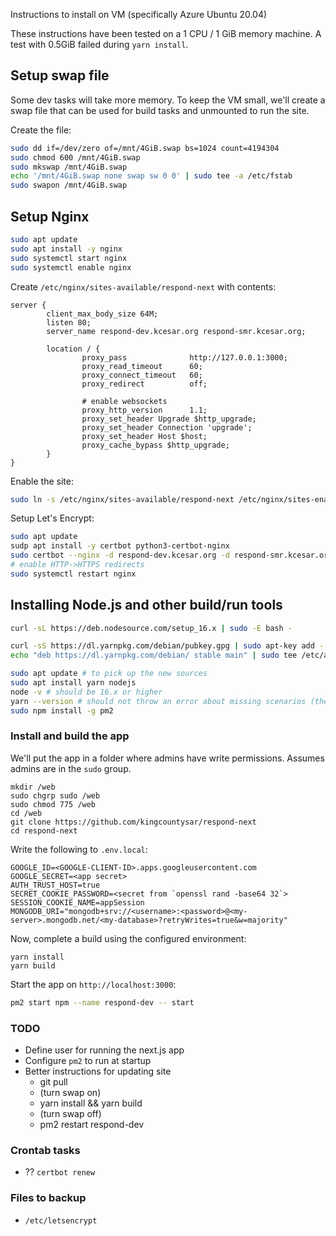 Instructions to install on VM (specifically Azure Ubuntu 20.04)

These instructions have been tested on a 1 CPU / 1 GiB memory machine. A test with 0.5GiB failed during `yarn install`.

## Setup swap file
Some dev tasks will take more memory. To keep the VM small, we'll create a swap file that can be used for build tasks and unmounted to run the site.

Create the file:
```bash
sudo dd if=/dev/zero of=/mnt/4GiB.swap bs=1024 count=4194304
sudo chmod 600 /mnt/4GiB.swap
sudo mkswap /mnt/4GiB.swap
echo '/mnt/4GiB.swap none swap sw 0 0' | sudo tee -a /etc/fstab
sudo swapon /mnt/4GiB.swap
```

## Setup Nginx
```bash
sudo apt update
sudo apt install -y nginx
sudo systemctl start nginx
sudo systemctl enable nginx
```

Create `/etc/nginx/sites-available/respond-next` with contents:
```
server {
        client_max_body_size 64M;
        listen 80;
        server_name respond-dev.kcesar.org respond-smr.kcesar.org;

        location / {
                proxy_pass              http://127.0.0.1:3000;
                proxy_read_timeout      60;
                proxy_connect_timeout   60;
                proxy_redirect          off;

                # enable websockets
                proxy_http_version      1.1;
                proxy_set_header Upgrade $http_upgrade;
                proxy_set_header Connection 'upgrade';
                proxy_set_header Host $host;
                proxy_cache_bypass $http_upgrade;
        }
}
```

Enable the site:
```bash
sudo ln -s /etc/nginx/sites-available/respond-next /etc/nginx/sites-enabled/
```

Setup Let's Encrypt:
```bash
sudo apt update
sudp apt install -y certbot python3-certbot-nginx
sudo certbot --nginx -d respond-dev.kcesar.org -d respond-smr.kcesar.org -d respond-4x4.kcesar.org
# enable HTTP->HTTPS redirects
sudo systemctl restart nginx
```

## Installing Node.js and other build/run tools
```bash
curl -sL https://deb.nodesource.com/setup_16.x | sudo -E bash -

curl -sS https://dl.yarnpkg.com/debian/pubkey.gpg | sudo apt-key add -
echo "deb https://dl.yarnpkg.com/debian/ stable main" | sudo tee /etc/apt/sources.list.d/yarn.list

sudo apt update # to pick up the new sources
sudo apt install yarn nodejs
node -v # should be 16.x or higher
yarn --version # should not throw an error about missing scenarios (there's another yarn command in default Ubuntu)
sudo npm install -g pm2
 ```

 ### Install and build the app
 We'll put the app in a folder where admins have write permissions. Assumes admins are in the `sudo` group.
 ```
 mkdir /web
 sudo chgrp sudo /web
 sudo chmod 775 /web
 cd /web
 git clone https://github.com/kingcountysar/respond-next
 cd respond-next
 ```

Write the following to `.env.local`:
```
GOOGLE_ID=<GOOGLE-CLIENT-ID>.apps.googleusercontent.com
GOOGLE_SECRET=<app secret>
AUTH_TRUST_HOST=true
SECRET_COOKIE_PASSWORD=<secret from `openssl rand -base64 32`>
SESSION_COOKIE_NAME=appSession
MONGODB_URI="mongodb+srv://<username>:<password>@<my-server>.mongodb.net/<my-database>?retryWrites=true&w=majority"
```

Now, complete a build using the configured environment:
 ```
 yarn install
 yarn build
 ```

 Start the app on `http://localhost:3000`:
 ```bash
 pm2 start npm --name respond-dev -- start
 ```

### TODO
- Define user for running the next.js app
- Configure `pm2` to run at startup
- Better instructions for updating site
  - git pull
  - (turn swap on)
  - yarn install && yarn build
  - (turn swap off)
  - pm2 restart respond-dev


### Crontab tasks
- ?? `certbot renew`

### Files to backup
- `/etc/letsencrypt`